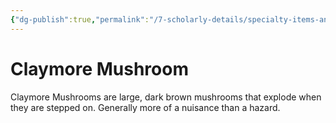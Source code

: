 ```yaml
---
{"dg-publish":true,"permalink":"/7-scholarly-details/specialty-items-and-materials/plants-and-fungi/claymore-mushroom/","noteIcon":""}
---
```


# Claymore Mushroom

Claymore Mushrooms are large, dark brown mushrooms that explode when they are stepped on. Generally more of a nuisance than a hazard.